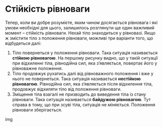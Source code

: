 # Стiйкiсть рiвноваги

Тепер, коли ви добре розумiєте, яким чином досягається рiвновага i якi умови необхiднi для цього, залишилось розглянути ще один важливий момент – стiйкiсть рiвноваги. Нехай тiло знаходиться у рiвновазi. Якщо ж змiстити тiло з положення рiвноваги, можливi три варiанти того, що вiдбудеться далi:

<ol>
<li>
Тiло повернеться у положення рiвноваги. Така ситуацiя називається <span class="p1"><b>стiйкою рiвновагою</b></span>. На першому рисунку видно, що у такiй ситуацiї при вiдхиленнi тiла, рiвнодiйна сил, яка з’являється, повертає його у рiвноважне положення.
</li>
<li>
Тiло продовжує рухатись далi вiд рiвноважного положення i вже у нього не повернеться. Така ситуацiя називається <span class="p1"><b>нестiйкою рiвновагою</b></span>. Рiвнодiйна сил, яка з’являється пiсля вiдхилення тiла, продовжує вiдхиляти тiло вiд положення рiвноваги.
</li>
<li>
Змiщення тiла взагалi не призводить до виведення тiла iз стану рiвноваги. Така ситуацiя називається <span class="p1"><b>байдужою рiвновагою</b></span>. Тут справа в тому, що при зсувi тiла, ситуацiя не мiняється. Положення рiвноваги зберiгається.
</li>
</ol>

img